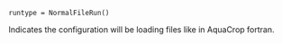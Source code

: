 ```
runtype = NormalFileRun()
```

Indicates the configuration will be loading files like in AquaCrop fortran.
